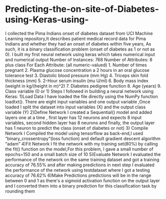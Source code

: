 # Predicting-the-on-site-of-Diabetes-using-Keras-using-
I collected the Pima Indians onset of diabetes dataset from UCI Machine Learning repository,It describes patient medical record data for Pima Indians and whether they had an onset of diabetes within five years, As such, it is a binary classification problem (onset of diabetes as 1 or not as 0).   I built my first neural network using keras which takes numerical input and numerical output  Number of Instances: 768  Number of Attributes: 8 plus class   For Each Attribute: (all numeric-valued)    1. Number of times pregnant    2. Plasma glucose concentration a 2 hours in an oral glucose tolerance test    3. Diastolic blood pressure (mm Hg)    4. Triceps skin fold thickness (mm)    5. 2-Hour serum insulin (mu U/ml)    6. Body mass index (weight in kg/(height in m)^2)    7. Diabetes pedigree function    8. Age (years)    9. Class variable (0 or 1)   Steps I followed in building a neural network using Keras:  1)Load Data  I have loaded the file directly using the NumPy function loadtxt(). There are eight input variables and one output variable ,Once loaded I split the dataset into input variables (X) and the output class variable (Y)  2)Define Network  I created a Sequential() model and added layers one at a time , first layer has 12 neurons and expects 8 input variables, second hidden layer has 8 neurons and finally, the output layer has 1 neuron to predict the class (onset of diabetes or not)  3) Compile Network  I Compiled the model using tensorflow as back-end,I used “binary_crossentropy“(loss function) and  default gradient descent algorithm “adam”  4)Fit Network  I fit the network with my training set(80%) by calling the fit() function on the model,For this problem, I gave a small number of epochs=150 and a small batch size of 10  5)Evaluate Network  I evaluated the performance of the network on the same training dataset and got a training accuracy of 76.55% and after making predictions in next step I evaluated the performance of the network using testdataset where I got a testing accuracy of 76.62%  6)Make Predictions  predictions will be in the range between 0 and 1 as there's a sigmoid activation function on the output layer and I converted them into a binary prediction for this classification task by rounding them
